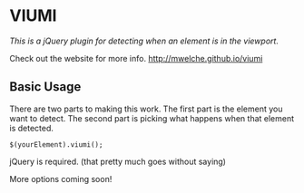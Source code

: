 VIUMI
=====

*This is a jQuery plugin for detecting when an element is in the viewport.*

Check out the website for more info.
http://mwelche.github.io/viumi


Basic Usage
-----------

There are two parts to making this work. The first part is the element you want to detect. The second part is picking what happens when that element is detected.

`$(yourElement).viumi();`

jQuery is required. (that pretty much goes without saying)


More options coming soon!